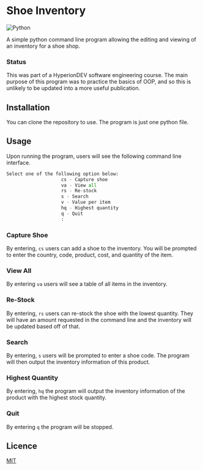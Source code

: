 # Shoe Inventory
 ![Python](https://img.shields.io/badge/python-3670A0?style=for-the-badge&logo=python&logoColor=ffdd54)

A simple python command line program allowing the editing and viewing of an inventory for a shoe shop.

### Status
This was part of a HyperionDEV software engineering course. The main purpose of this program was to practice the basics of OOP, and so this is unlikely to be updated into a more useful publication.

## Installation

You can clone the repository to use. The program is just one python file.

## Usage

Upon running the program, users will see the following command line interface.

```Python
Select one of the following option below:
                    cs - Capture shoe
                    va - View all
                    rs - Re-stock
                    s - Search
                    v - Value per item
                    hq - Highest quantity
                    q - Quit
                    : 
```

### Capture Shoe
By entering, ```cs``` users can add a shoe to the inventory. You will be prompted to enter the country, code, product, cost, and quantity of the item.

### View All
By entering ```va``` users will see a table of all items in the inventory.

### Re-Stock
By entering, ```rs``` users can re-stock the shoe with the lowest quantity. They will have an amount requested in the command line and the inventory will be updated based off of that.

### Search
By entering, ```s``` users will be prompted to enter a shoe code. The program will then output the inventory information of this product.

### Highest Quantity
By entering, ```hq``` the program will output the inventory information of the product with the highest stock quantity.

### Quit
By entering ```q``` the program will be stopped.

## Licence

[MIT](https://choosealicense.com/licenses/mit/)

